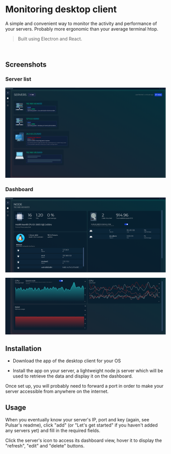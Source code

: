 # Monitoring desktop client

A simple and convenient way to monitor the activity and performance of your servers. Probably more ergonomic than your average terminal htop.

> Built using Electron and React.

<br/>

## Screenshots

### Server list

![ServerList](https://raw.githubusercontent.com/dzrootstack/monitoring-desktop-client/main/assets/screenshots/ServerList.png)

### Dashboard

![Dashboard_upper](https://raw.githubusercontent.com/dzrootstack/monitoring-desktop-client/main/assets/screenshots/Dashboard_upper.png)

![Dashboard_lower](https://raw.githubusercontent.com/dzrootstack/monitoring-desktop-client/main/assets/screenshots/Dashboard_lower.png)

## Installation

- Download the app of the desktop client for your OS

- Install the app on your server, a lightweight node js server which will be used to retrieve the data and display it on the dashboard.

Once set up, you will probably need to forward a port in order to make your server accessible from anywhere on the internet. 

## Usage

When you eventually know your server's IP, port and key (again, see Pulsar's readme), click "add" (or "Let's get started" if you haven't added any servers yet) and fill in the required fields.

Click the server's icon to access its dashboard view, hover it to display the "refresh", "edit" and "delete" buttons.
